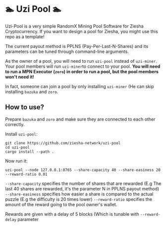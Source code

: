 # 🏊 Uzi Pool 🏊

Uzi-Pool is a very simple RandomX Mining Pool Software for Ziesha Cryptocurrency. 
If you want to design a pool for Ziesha, you might use this repo as a template!

The current payout method is PPLNS (Pay-Per-Last-N-Shares) and its parameters can be
tuned through command-line arguments.

As the owner of a pool, you will need to run `uzi-pool` instead of `uzi-miner`. 
Your pool members will run `uzi-miner`to connect to your pool. **You will need to 
run a MPN Executor (`zoro`) in order to run a pool, but the pool members won't need it!**

In fact, someone can join a pool by only installing `uzi-miner` (He can skip installing 
`bazuka` and `zoro`.

## How to use?

Prepare `bazuka` and `zoro` and make sure they are connected to each other correctly.

Install `uzi-pool`:

```
git clone https://github.com/ziesha-network/uzi-pool
cd uzi-pool
cargo install --path .
```

Now run it:

```
uzi-pool --node 127.0.0.1:8765 --share-capacity 40 --share-easiness 20 --reward-ratio 0.01
```

`--share-capacity` specifies the number of shares that are rewarded (E.g The last 40 shares are rewarded, it's the parameter N in PPLNS payout method)
`--share-easiness` specifies how easier a share is compared to the actual puzzle (E.g the difficulty is 20 times lower)
`--reward-ratio` specifies the amount of the reward going to the pool owner's wallet.

Rewards are given with a delay of 5 blocks (Which is tunable with `--reward-delay` parameter

